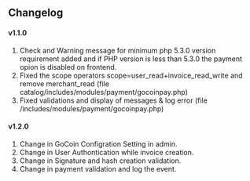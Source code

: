 ## Changelog

#### v1.1.0
1) Check and Warning message for minimum php 5.3.0 version requirement added and if PHP version is less than 5.3.0 the payment opion is disabled on frontend.<br>
2) Fixed the scope operators scope=user_read+invoice_read_write and remove merchant_read (file 	catalog/includes/modules/payment/gocoinpay.php)<br>
3) Fixed validations and display of messages & log error (file	/includes/modules/payment/gocoinpay.php)<br>

#### v1.2.0
1) Change in GoCoin Configration Setting in admin.<br>
2) Change in User Authontication while invoice creation.<br> 
3) Change in Signature and hash creation validation.<br>
4) Change in payment  validation and log the event.<br>